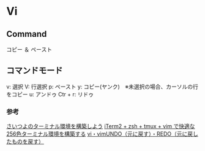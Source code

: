 # Vi
## Command

コピー ＆ ペースト

## コマンドモード
v: 選択
V: 行選択
p: ペースト
y: コピー(ヤンク)　※未選択の場合、カーソルの行をコピー
u: アンドゥ
Ctr + r: リドゥ

### 参考
[さいつよのターミナル環境を構築しよう](http://qiita.com/b4b4r07/items/09815eda8ef72e0b472e)
[iTerm2 + zsh + tmux + vim で快適な256色ターミナル環境を構築する](http://yuroyoro.hatenablog.com/entry/20120211/1328930819)
[vi・vimUNDO（元に戻す）・REDO（元に戻したものを戻す）](http://www.webhtm.net/vim/undo.htm)

